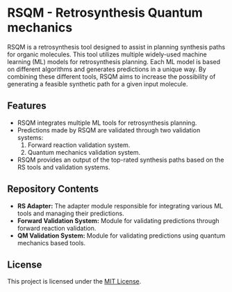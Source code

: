 
# RSQM - Retrosynthesis Quantum mechanics
RSQM is a retrosynthesis tool designed to assist in planning synthesis paths for organic molecules. This tool utilizes multiple widely-used machine learning (ML) models for retrosynthesis planning. Each ML model is based on different algorithms and generates predictions in a unique way. By combining these different tools, RSQM aims to increase the possibility of generating a feasible synthetic path for a given input molecule.

## Features
- RSQM integrates multiple ML tools for retrosynthesis planning.
- Predictions made by RSQM are validated through two validation systems:
  1. Forward reaction validation system.
  2. Quantum mechanics validation system.
- RSQM provides an output of the top-rated synthesis paths based on the RS tools and validation systems.

## Repository Contents
- **RS Adapter:** The adapter module responsible for integrating various ML tools and managing their predictions.
- **Forward Validation System:** Module for validating predictions through forward reaction validation.
- **QM Validation System:** Module for validating predictions using quantum mechanics based tools. 



## License
This project is licensed under the [MIT License](LICENSE).
